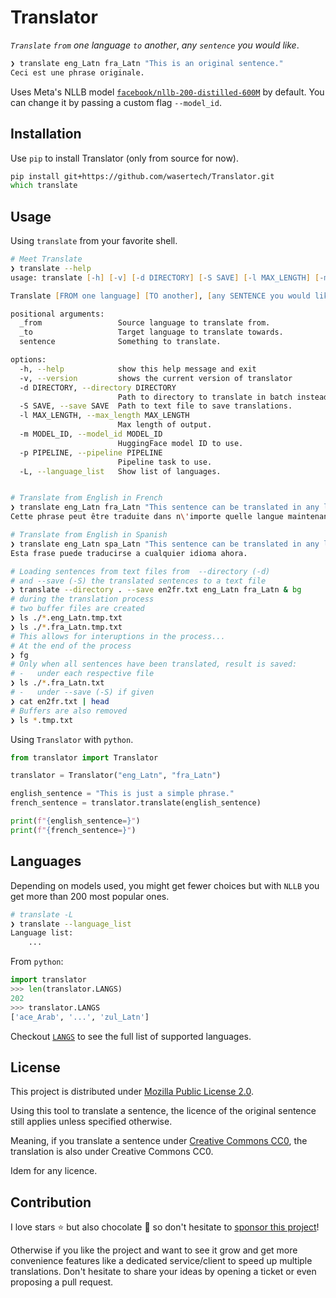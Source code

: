 # Translator
*`Translate`* *`from` one language* *`to` another*, *any `sentence` you would like*.

```zsh
❯ translate eng_Latn fra_Latn "This is an original sentence."
Ceci est une phrase originale.
```

Uses Meta's NLLB model [`facebook/nllb-200-distilled-600M`](https://huggingface.co/facebook/nllb-200-distilled-600M) by default. You can change it by passing a custom flag `--model_id`.


## Installation

Use `pip` to install Translator (only from source for now).

```zsh
pip install git+https://github.com/wasertech/Translator.git
which translate
```

## Usage

Using `translate` from your favorite shell.

```zsh
# Meet Translate
❯ translate --help
usage: translate [-h] [-v] [-d DIRECTORY] [-S SAVE] [-l MAX_LENGTH] [-m MODEL_ID] [-p PIPELINE] [-L] _from _to [sentence ...]

Translate [FROM one language] [TO another], [any SENTENCE you would like].

positional arguments:
  _from                 Source language to translate from.
  _to                   Target language to translate towards.
  sentence              Something to translate.

options:
  -h, --help            show this help message and exit
  -v, --version         shows the current version of translator
  -d DIRECTORY, --directory DIRECTORY
                        Path to directory to translate in batch instead of unique sentence.
  -S SAVE, --save SAVE  Path to text file to save translations.
  -l MAX_LENGTH, --max_length MAX_LENGTH
                        Max length of output.
  -m MODEL_ID, --model_id MODEL_ID
                        HuggingFace model ID to use.
  -p PIPELINE, --pipeline PIPELINE
                        Pipeline task to use.
  -L, --language_list   Show list of languages.


# Translate from English in French
❯ translate eng_Latn fra_Latn "This sentence can be translated in any language now."
Cette phrase peut être traduite dans n\'importe quelle langue maintenant.

# Translate from English in Spanish
❯ translate eng_Latn spa_Latn "This sentence can be translated in any language now."
Esta frase puede traducirse a cualquier idioma ahora.

# Loading sentences from text files from  --directory (-d)
# and --save (-S) the translated sentences to a text file
❯ translate --directory . --save en2fr.txt eng_Latn fra_Latn & bg
# during the translation process
# two buffer files are created
❯ ls ./*.eng_Latn.tmp.txt
❯ ls ./*.fra_Latn.tmp.txt
# This allows for interuptions in the process...
# At the end of the process
❯ fg
# Only when all sentences have been translated, result is saved:
# -   under each respective file
❯ ls ./*.fra_Latn.txt
# -   under --save (-S) if given
❯ cat en2fr.txt | head
# Buffers are also removed
❯ ls *.tmp.txt
```

Using `Translator` with `python`.

```python
from translator import Translator

translator = Translator("eng_Latn", "fra_Latn")

english_sentence = "This is just a simple phrase."
french_sentence = translator.translate(english_sentence)

print(f"{english_sentence=}")
print(f"{french_sentence=}")
```

## Languages

Depending on models used, you might get fewer choices but with `NLLB` you get more than 200 most popular ones.

```zsh
# translate -L
❯ translate --language_list
Language list:
    ...
```

From `python`:
```python
import translator
>>> len(translator.LANGS)
202
>>> translator.LANGS
['ace_Arab', '...', 'zul_Latn']
```

Checkout [`LANGS`](translator/__init__.py) to see the full list of supported languages.

## License

This project is distributed under [Mozilla Public License 2.0](LICENSE).

Using this tool to translate a sentence, the licence of the original sentence still applies unless specified otherwise.

Meaning, if you translate a sentence under [Creative Commons CC0](https://creativecommons.org/share-your-work/public-domain/cc0/), the translation is also under Creative Commons CC0.

Idem for any licence.

## Contribution

I love stars ⭐ but also chocolate 🍫 so don't hesitate to [sponsor this project](https://github.com/sponsors/wasertech)!

Otherwise if you like the project and want to see it grow and get more convenience features like a dedicated service/client to speed up multiple translations. Don't hesitate to share your ideas by opening a ticket or even proposing a pull request.

